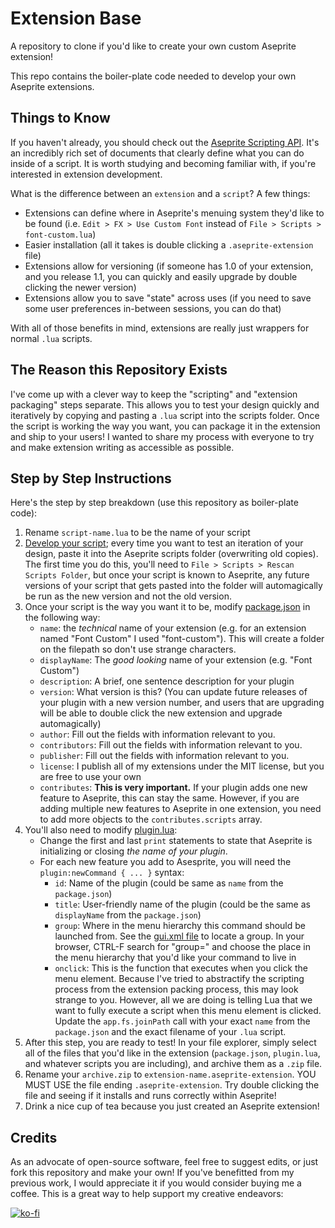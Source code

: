 # Extension Base
A repository to clone if you'd like to create your own custom Aseprite extension!

This repo contains the boiler-plate code needed to develop your own Aseprite extensions.

## Things to Know

If you haven't already, you should check out the [Aseprite Scripting API](https://github.com/aseprite/api). It's an incredibly rich set of documents that clearly define what you can do inside of a script. It is worth studying and becoming familiar with, if you're interested in extension development.

What is the difference between an `extension` and a `script`? A few things:
* Extensions can define where in Aseprite's menuing system they'd like to be found (i.e. `Edit > FX > Use Custom Font` instead of `File > Scripts > font-custom.lua`)
* Easier installation (all it takes is double clicking a `.aseprite-extension` file)
* Extensions allow for versioning (if someone has 1.0 of your extension, and you release 1.1, you can quickly and easily upgrade by double clicking the newer version)
* Extensions allow you to save "state" across uses (if you need to save some user preferences in-between sessions, you can do that)

With all of those benefits in mind, extensions are really just wrappers for normal `.lua` scripts.

## The Reason this Repository Exists

I've come up with a clever way to keep the "scripting" and "extension packaging" steps separate. This allows you to test your design quickly and iteratively by copying and pasting a `.lua` script into the scripts folder. Once the script is working the way you want, you can package it in the extension and ship to your users! I wanted to share my process with everyone to try and make extension writing as accessible as possible.

## Step by Step Instructions

Here's the step by step breakdown (use this repository as boiler-plate code):

1. Rename `script-name.lua` to be the name of your script
2. [Develop your script](./extension/script-name.lua); every time you want to test an iteration of your design, paste it into the Aseprite scripts folder (overwriting old copies). The first time you do this, you'll need to `File > Scripts > Rescan Scripts Folder`, but once your script is known to Aseprite, any future versions of your script that gets pasted into the folder will automagically be run as the new version and not the old version.
3. Once your script is the way you want it to be, modify [package.json](./extension/package.json) in the following way:
    * `name`: the _technical_ name of your extension (e.g. for an extension named "Font Custom" I used "font-custom"). This will create a folder on the filepath so don't use strange characters.
    * `displayName`: The _good looking_ name of your extension (e.g. "Font Custom")
    * `description`: A brief, one sentence description for your plugin
    * `version`: What version is this? (You can update future releases of your plugin with a new version number, and users that are upgrading will be able to double click the new extension and upgrade automagically)
    * `author`: Fill out the fields with information relevant to you.
    * `contributors`: Fill out the fields with information relevant to you.
    * `publisher`: Fill out the fields with information relevant to you.
    * `license`: I publish all of my extensions under the MIT license, but you are free to use your own
    * `contributes`: **This is very important.** If your plugin adds one new feature to Aseprite, this can stay the same. However, if you are adding multiple new features to Aseprite in one extension, you need to add more objects to the `contributes.scripts` array.
4. You'll also need to modify [plugin.lua](./extension/plugin.lua):
    * Change the first and last `print` statements to state that Aseprite is initializing or closing _the name of your plugin_.
    * For each new feature you add to Asesprite, you will need the `plugin:newCommand { ... }` syntax:
        * `id`: Name of the plugin (could be same as `name` from the `package.json`)
        * `title`: User-friendly name of the plugin (could be the same as `displayName` from the `package.json`)
        * `group`: Where in the menu hierarchy this command should be launched from. See the [gui.xml file](https://github.com/aseprite/aseprite/blob/main/data/gui.xml) to locate a group. In your browser, CTRL-F search for "group=" and choose the place in the menu hierarchy that you'd like your command to live in
        * `onclick`: This is the function that executes when you click the menu element. Because I've tried to abstractify the scripting process from the extension packing process, this may look strange to you. However, all we are doing is telling Lua that we want to fully execute a script when this menu element is clicked. Update the `app.fs.joinPath` call with your exact `name` from the `package.json` and the exact filename of your `.lua` script.
5. After this step, you are ready to test! In your file explorer, simply select all of the files that you'd like in the extension (`package.json`, `plugin.lua`, and whatever scripts you are including), and archive them as a `.zip` file.
6. Rename your `archive.zip` to `extension-name.aseprite-extension`. YOU MUST USE the file ending `.aseprite-extension`. Try double clicking the file and seeing if it installs and runs correctly within Aseprite! 
7. Drink a nice cup of tea because you just created an Aseprite extension!

## Credits

As an advocate of open-source software, feel free to suggest edits, or just fork this repository and make your own! If you've benefitted from my previous work, I would appreciate it if you would consider buying me a coffee. This is a great way to help support my creative endeavors: 

[![ko-fi](https://ko-fi.com/img/githubbutton_sm.svg)](https://ko-fi.com/L3L766S5F)